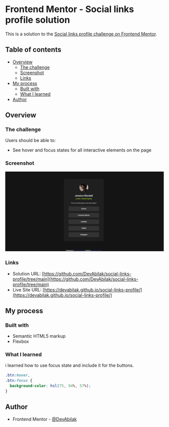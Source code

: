 # Frontend Mentor - Social links profile solution

This is a solution to the [Social links profile challenge on Frontend Mentor](https://www.frontendmentor.io/challenges/social-links-profile-UG32l9m6dQ).

## Table of contents

- [Overview](#overview)
  - [The challenge](#the-challenge)
  - [Screenshot](#screenshot)
  - [Links](#links)
- [My process](#my-process)
  - [Built with](#built-with)
  - [What I learned](#what-i-learned)
- [Author](#author)

## Overview

### The challenge

Users should be able to:

- See hover and focus states for all interactive elements on the page

### Screenshot

![](./screenshot.png)

### Links

- Solution URL: [https://github.com/DevAbilak/social-links-profile/tree/main](https://github.com/DevAbilak/social-links-profile/tree/main)
- Live Site URL: [https://devabilak.github.io/social-links-profile/](https://devabilak.github.io/social-links-profile/)

## My process

### Built with

- Semantic HTML5 markup
- Flexbox

### What I learned

i learned how to use focus state and include it for the buttons.

```css
.btn:hover,
.btn:focus {
  background-color: hsl(75, 94%, 57%);
}
```

## Author

- Frontend Mentor - [@DevAbilak](https://www.frontendmentor.io/profile/DevAbilak)
